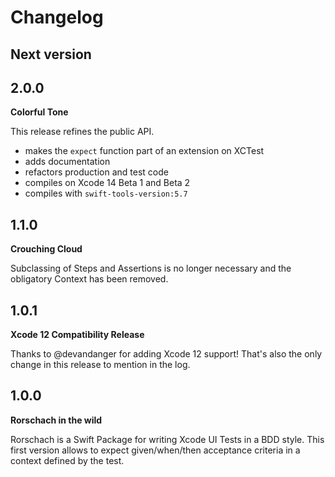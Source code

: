 # Changelog

## Next version

## 2.0.0

**Colorful Tone**

This release refines the public API.

- makes the `expect` function part of an extension on XCTest
- adds documentation
- refactors production and test code
- compiles on Xcode 14 Beta 1 and Beta 2
- compiles with `swift-tools-version:5.7`

## 1.1.0

**Crouching Cloud**

Subclassing of Steps and Assertions is no longer necessary and the obligatory Context has been removed.

## 1.0.1

**Xcode 12 Compatibility Release**

Thanks to @devandanger for adding Xcode 12 support! That's also the only change in this release to mention in the log.

## 1.0.0

**Rorschach in the wild**

Rorschach is a Swift Package for writing Xcode UI Tests in a BDD style. This first version allows to expect given/when/then acceptance criteria in a context defined by the test.


